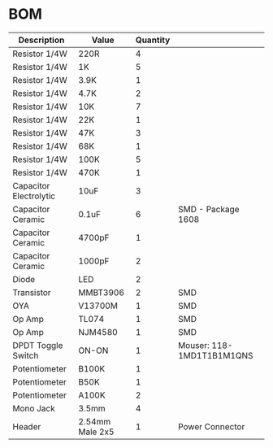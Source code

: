 # BOM

| Description | Value | Quantity | |
| --- | --- | --- | --- |
| Resistor 1/4W | 220R | 4 | |
| Resistor 1/4W | 1K | 5 | |
| Resistor 1/4W | 3.9K | 1 | |
| Resistor 1/4W | 4.7K | 2 | |
| Resistor 1/4W | 10K | 7 | |
| Resistor 1/4W | 22K | 1 | |
| Resistor 1/4W | 47K | 3 | |
| Resistor 1/4W | 68K | 1 | |
| Resistor 1/4W | 100K | 5 | |
| Resistor 1/4W | 470K | 1 | |
| Capacitor Electrolytic | 10uF | 3 | |
| Capacitor Ceramic | 0.1uF | 6 | SMD - Package 1608 |
| Capacitor Ceramic | 4700pF | 1 | |
| Capacitor Ceramic | 1000pF | 2 | |
| Diode | LED | 2 | |
| Transistor | MMBT3906 | 2 | SMD |
| OYA | V13700M | 1 | SMD |
| Op Amp | TL074 | 1 | SMD |
| Op Amp | NJM4580 | 1 | SMD |
| DPDT Toggle Switch | ON-ON | 1 | Mouser: 118-1MD1T1B1M1QNS |
| Potentiometer | B100K | 1 | |
| Potentiometer | B50K | 1 | |
| Potentiometer | A100K | 2 | |
| Mono Jack | 3.5mm | 4 | |
| Header | 2.54mm Male 2x5 | 1 | Power Connector |
